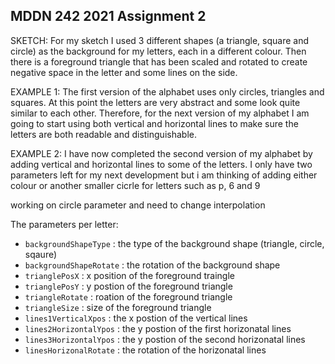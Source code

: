 ## MDDN 242 2021 Assignment 2

SKETCH: For my sketch I used 3 different shapes (a triangle, square and circle) as the background for my letters, each in a different colour. Then there is a foreground triangle that has been scaled and rotated to create negative space in the letter and some lines on the side. 


EXAMPLE 1: The first version of the alphabet uses only circles, triangles and squares. At this point the letters are very abstract and some look quite similar to each other. Therefore, for the next version of my alphabet I am going to start using both vertical and horizontal lines to make sure the letters are both readable and distinguishable.


EXAMPLE 2: I have now completed the second version of my alphabet by adding vertical and horizontal lines to some of the letters. I only have two parameters left for my next development but i am thinking of adding either colour or another smaller cicrle for letters such as p, 6 and 9

working on circle parameter and need to change interpolation


The parameters per letter:
  * `backgroundShapeType` : the type of the background shape (triangle, circle, sqaure)
  * `backgroundShapeRotate` : the rotation of the background shape
  * `trianglePosX` : x position of the foreground traingle
  * `trianglePosY` : y postion of the foreground triangle
  * `triangleRotate` : roation of the foreground triangle
  * `triangleSize` : size of the foreground triangle
  * `lines1VerticalXpos` : the x postion of the vertical lines
  * `lines2HorizontalYpos` : the y postion of the first horizonatal lines
  * `lines3HorizontalYpos` : the y postion of the second horizonatal lines
  * `linesHorizonalRotate` : the rotation of the horizonatal lines


